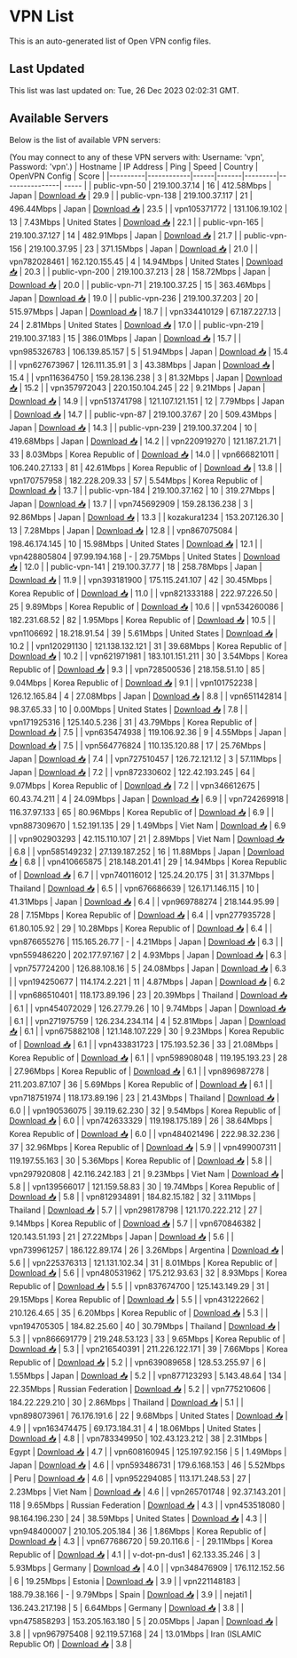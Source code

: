 # VPN List

This is an auto-generated list of Open VPN config files.

## Last Updated

This list was last updated on: Tue, 26 Dec 2023 02:02:31 GMT.

## Available Servers

Below is the list of available VPN servers:

(You may connect to any of these VPN servers with: Username: 'vpn', Password: 'vpn'.)
| Hostname | IP Address | Ping | Speed | Country | OpenVPN Config | Score |
|----------|------------|------|-------|---------|----------------| ----- |
| public-vpn-50 | 219.100.37.14 | 16 | 412.58Mbps | Japan | [Download 📥](./configs/server_0_JP.ovpn) | 29.9 |
| public-vpn-138 | 219.100.37.117 | 21 | 496.44Mbps | Japan | [Download 📥](./configs/server_1_JP.ovpn) | 23.5 |
| vpn105371772 | 131.106.19.102 | 13 | 7.43Mbps | United States | [Download 📥](./configs/server_2_US.ovpn) | 22.1 |
| public-vpn-165 | 219.100.37.127 | 14 | 482.91Mbps | Japan | [Download 📥](./configs/server_3_JP.ovpn) | 21.7 |
| public-vpn-156 | 219.100.37.95 | 23 | 371.15Mbps | Japan | [Download 📥](./configs/server_4_JP.ovpn) | 21.0 |
| vpn782028461 | 162.120.155.45 | 4 | 14.94Mbps | United States | [Download 📥](./configs/server_5_US.ovpn) | 20.3 |
| public-vpn-200 | 219.100.37.213 | 28 | 158.72Mbps | Japan | [Download 📥](./configs/server_6_JP.ovpn) | 20.0 |
| public-vpn-71 | 219.100.37.25 | 15 | 363.46Mbps | Japan | [Download 📥](./configs/server_7_JP.ovpn) | 19.0 |
| public-vpn-236 | 219.100.37.203 | 20 | 515.97Mbps | Japan | [Download 📥](./configs/server_8_JP.ovpn) | 18.7 |
| vpn334410129 | 67.187.227.13 | 24 | 2.81Mbps | United States | [Download 📥](./configs/server_9_US.ovpn) | 17.0 |
| public-vpn-219 | 219.100.37.183 | 15 | 386.01Mbps | Japan | [Download 📥](./configs/server_10_JP.ovpn) | 15.7 |
| vpn985326783 | 106.139.85.157 | 5 | 51.94Mbps | Japan | [Download 📥](./configs/server_11_JP.ovpn) | 15.4 |
| vpn627673967 | 126.111.35.91 | 3 | 43.38Mbps | Japan | [Download 📥](./configs/server_12_JP.ovpn) | 15.4 |
| vpn116364750 | 159.28.136.238 | 3 | 81.32Mbps | Japan | [Download 📥](./configs/server_13_JP.ovpn) | 15.2 |
| vpn357972043 | 220.150.104.245 | 22 | 9.21Mbps | Japan | [Download 📥](./configs/server_14_JP.ovpn) | 14.9 |
| vpn513741798 | 121.107.121.151 | 12 | 7.79Mbps | Japan | [Download 📥](./configs/server_15_JP.ovpn) | 14.7 |
| public-vpn-87 | 219.100.37.67 | 20 | 509.43Mbps | Japan | [Download 📥](./configs/server_16_JP.ovpn) | 14.3 |
| public-vpn-239 | 219.100.37.204 | 10 | 419.68Mbps | Japan | [Download 📥](./configs/server_17_JP.ovpn) | 14.2 |
| vpn220919270 | 121.187.21.71 | 33 | 8.03Mbps | Korea Republic of | [Download 📥](./configs/server_18_KR.ovpn) | 14.0 |
| vpn666821011 | 106.240.27.133 | 81 | 42.61Mbps | Korea Republic of | [Download 📥](./configs/server_19_KR.ovpn) | 13.8 |
| vpn170757958 | 182.228.209.33 | 57 | 5.54Mbps | Korea Republic of | [Download 📥](./configs/server_20_KR.ovpn) | 13.7 |
| public-vpn-184 | 219.100.37.162 | 10 | 319.27Mbps | Japan | [Download 📥](./configs/server_21_JP.ovpn) | 13.7 |
| vpn745692909 | 159.28.136.238 | 3 | 92.86Mbps | Japan | [Download 📥](./configs/server_22_JP.ovpn) | 13.3 |
| kozakura1234 | 153.207.126.30 | 13 | 7.28Mbps | Japan | [Download 📥](./configs/server_23_JP.ovpn) | 12.8 |
| vpn867075084 | 198.46.174.145 | 10 | 15.98Mbps | United States | [Download 📥](./configs/server_24_US.ovpn) | 12.1 |
| vpn428805804 | 97.99.194.168 | - | 29.75Mbps | United States | [Download 📥](./configs/server_25_US.ovpn) | 12.0 |
| public-vpn-141 | 219.100.37.77 | 18 | 258.78Mbps | Japan | [Download 📥](./configs/server_26_JP.ovpn) | 11.9 |
| vpn393181900 | 175.115.241.107 | 42 | 30.45Mbps | Korea Republic of | [Download 📥](./configs/server_27_KR.ovpn) | 11.0 |
| vpn821333188 | 222.97.226.50 | 25 | 9.89Mbps | Korea Republic of | [Download 📥](./configs/server_28_KR.ovpn) | 10.6 |
| vpn534260086 | 182.231.68.52 | 82 | 1.95Mbps | Korea Republic of | [Download 📥](./configs/server_29_KR.ovpn) | 10.5 |
| vpn1106692 | 18.218.91.54 | 39 | 5.61Mbps | United States | [Download 📥](./configs/server_30_US.ovpn) | 10.2 |
| vpn120291130 | 121.138.132.121 | 31 | 39.68Mbps | Korea Republic of | [Download 📥](./configs/server_31_KR.ovpn) | 10.2 |
| vpn621971981 | 183.101.151.211 | 30 | 3.54Mbps | Korea Republic of | [Download 📥](./configs/server_32_KR.ovpn) | 9.3 |
| vpn728500536 | 218.158.51.10 | 85 | 9.04Mbps | Korea Republic of | [Download 📥](./configs/server_33_KR.ovpn) | 9.1 |
| vpn101752238 | 126.12.165.84 | 4 | 27.08Mbps | Japan | [Download 📥](./configs/server_34_JP.ovpn) | 8.8 |
| vpn651142814 | 98.37.65.33 | 10 | 0.00Mbps | United States | [Download 📥](./configs/server_35_US.ovpn) | 7.8 |
| vpn171925316 | 125.140.5.236 | 31 | 43.79Mbps | Korea Republic of | [Download 📥](./configs/server_36_KR.ovpn) | 7.5 |
| vpn635474938 | 119.106.92.36 | 9 | 4.55Mbps | Japan | [Download 📥](./configs/server_37_JP.ovpn) | 7.5 |
| vpn564776824 | 110.135.120.88 | 17 | 25.76Mbps | Japan | [Download 📥](./configs/server_38_JP.ovpn) | 7.4 |
| vpn727510457 | 126.72.121.12 | 3 | 57.11Mbps | Japan | [Download 📥](./configs/server_39_JP.ovpn) | 7.2 |
| vpn872330602 | 122.42.193.245 | 64 | 9.07Mbps | Korea Republic of | [Download 📥](./configs/server_40_KR.ovpn) | 7.2 |
| vpn346612675 | 60.43.74.211 | 4 | 24.09Mbps | Japan | [Download 📥](./configs/server_41_JP.ovpn) | 6.9 |
| vpn724269918 | 116.37.97.133 | 65 | 80.96Mbps | Korea Republic of | [Download 📥](./configs/server_42_KR.ovpn) | 6.9 |
| vpn887309670 | 1.52.191.135 | 29 | 1.49Mbps | Viet Nam | [Download 📥](./configs/server_43_VN.ovpn) | 6.9 |
| vpn902903293 | 42.115.110.107 | 21 | 2.89Mbps | Viet Nam | [Download 📥](./configs/server_44_VN.ovpn) | 6.8 |
| vpn585149232 | 27.139.187.252 | 16 | 11.88Mbps | Japan | [Download 📥](./configs/server_45_JP.ovpn) | 6.8 |
| vpn410665875 | 218.148.201.41 | 29 | 14.94Mbps | Korea Republic of | [Download 📥](./configs/server_46_KR.ovpn) | 6.7 |
| vpn740116012 | 125.24.20.175 | 31 | 31.37Mbps | Thailand | [Download 📥](./configs/server_47_TH.ovpn) | 6.5 |
| vpn676686639 | 126.171.146.115 | 10 | 41.31Mbps | Japan | [Download 📥](./configs/server_48_JP.ovpn) | 6.4 |
| vpn969788274 | 218.144.95.99 | 28 | 7.15Mbps | Korea Republic of | [Download 📥](./configs/server_49_KR.ovpn) | 6.4 |
| vpn277935728 | 61.80.105.92 | 29 | 10.28Mbps | Korea Republic of | [Download 📥](./configs/server_50_KR.ovpn) | 6.4 |
| vpn876655276 | 115.165.26.77 | - | 4.21Mbps | Japan | [Download 📥](./configs/server_51_JP.ovpn) | 6.3 |
| vpn559486220 | 202.177.97.167 | 2 | 4.93Mbps | Japan | [Download 📥](./configs/server_52_JP.ovpn) | 6.3 |
| vpn757724200 | 126.88.108.16 | 5 | 24.08Mbps | Japan | [Download 📥](./configs/server_53_JP.ovpn) | 6.3 |
| vpn194250677 | 114.174.2.221 | 11 | 4.87Mbps | Japan | [Download 📥](./configs/server_54_JP.ovpn) | 6.2 |
| vpn686510401 | 118.173.89.196 | 23 | 20.39Mbps | Thailand | [Download 📥](./configs/server_55_TH.ovpn) | 6.1 |
| vpn454072029 | 126.27.79.26 | 10 | 9.74Mbps | Japan | [Download 📥](./configs/server_56_JP.ovpn) | 6.1 |
| vpn271975759 | 126.234.234.114 | 4 | 52.81Mbps | Japan | [Download 📥](./configs/server_57_JP.ovpn) | 6.1 |
| vpn675882108 | 121.148.107.229 | 30 | 9.23Mbps | Korea Republic of | [Download 📥](./configs/server_58_KR.ovpn) | 6.1 |
| vpn433831723 | 175.193.52.36 | 33 | 21.08Mbps | Korea Republic of | [Download 📥](./configs/server_59_KR.ovpn) | 6.1 |
| vpn598908048 | 119.195.193.23 | 28 | 27.96Mbps | Korea Republic of | [Download 📥](./configs/server_60_KR.ovpn) | 6.1 |
| vpn896987278 | 211.203.87.107 | 36 | 5.69Mbps | Korea Republic of | [Download 📥](./configs/server_61_KR.ovpn) | 6.1 |
| vpn718751974 | 118.173.89.196 | 23 | 21.43Mbps | Thailand | [Download 📥](./configs/server_62_TH.ovpn) | 6.0 |
| vpn190536075 | 39.119.62.230 | 32 | 9.54Mbps | Korea Republic of | [Download 📥](./configs/server_63_KR.ovpn) | 6.0 |
| vpn742633329 | 119.198.175.189 | 26 | 38.64Mbps | Korea Republic of | [Download 📥](./configs/server_64_KR.ovpn) | 6.0 |
| vpn484021496 | 222.98.32.236 | 37 | 32.96Mbps | Korea Republic of | [Download 📥](./configs/server_65_KR.ovpn) | 5.9 |
| vpn499007311 | 119.197.55.163 | 30 | 5.36Mbps | Korea Republic of | [Download 📥](./configs/server_66_KR.ovpn) | 5.8 |
| vpn297920808 | 42.116.242.183 | 21 | 9.23Mbps | Viet Nam | [Download 📥](./configs/server_67_VN.ovpn) | 5.8 |
| vpn139566017 | 121.159.58.83 | 30 | 19.74Mbps | Korea Republic of | [Download 📥](./configs/server_68_KR.ovpn) | 5.8 |
| vpn812934891 | 184.82.15.182 | 32 | 3.11Mbps | Thailand | [Download 📥](./configs/server_69_TH.ovpn) | 5.7 |
| vpn298178798 | 121.170.222.212 | 27 | 9.14Mbps | Korea Republic of | [Download 📥](./configs/server_70_KR.ovpn) | 5.7 |
| vpn670846382 | 120.143.51.193 | 21 | 27.22Mbps | Japan | [Download 📥](./configs/server_71_JP.ovpn) | 5.6 |
| vpn739961257 | 186.122.89.174 | 26 | 3.26Mbps | Argentina | [Download 📥](./configs/server_72_AR.ovpn) | 5.6 |
| vpn225376313 | 121.131.102.34 | 31 | 8.01Mbps | Korea Republic of | [Download 📥](./configs/server_73_KR.ovpn) | 5.6 |
| vpn480531962 | 175.212.93.63 | 32 | 8.93Mbps | Korea Republic of | [Download 📥](./configs/server_74_KR.ovpn) | 5.5 |
| vpn837674700 | 125.143.149.29 | 31 | 29.15Mbps | Korea Republic of | [Download 📥](./configs/server_75_KR.ovpn) | 5.5 |
| vpn431222662 | 210.126.4.65 | 35 | 6.20Mbps | Korea Republic of | [Download 📥](./configs/server_76_KR.ovpn) | 5.3 |
| vpn194705305 | 184.82.25.60 | 40 | 30.79Mbps | Thailand | [Download 📥](./configs/server_77_TH.ovpn) | 5.3 |
| vpn866691779 | 219.248.53.123 | 33 | 9.65Mbps | Korea Republic of | [Download 📥](./configs/server_78_KR.ovpn) | 5.3 |
| vpn216540391 | 211.226.122.171 | 39 | 7.66Mbps | Korea Republic of | [Download 📥](./configs/server_79_KR.ovpn) | 5.2 |
| vpn639089658 | 128.53.255.97 | 6 | 1.55Mbps | Japan | [Download 📥](./configs/server_80_JP.ovpn) | 5.2 |
| vpn877123293 | 5.143.48.64 | 134 | 22.35Mbps | Russian Federation | [Download 📥](./configs/server_81_RU.ovpn) | 5.2 |
| vpn775210606 | 184.22.229.210 | 30 | 2.86Mbps | Thailand | [Download 📥](./configs/server_82_TH.ovpn) | 5.1 |
| vpn898073961 | 76.176.191.6 | 22 | 9.68Mbps | United States | [Download 📥](./configs/server_83_US.ovpn) | 4.9 |
| vpn163474475 | 69.173.184.31 | 4 | 18.06Mbps | United States | [Download 📥](./configs/server_84_US.ovpn) | 4.8 |
| vpn783349950 | 102.43.123.212 | 38 | 2.31Mbps | Egypt | [Download 📥](./configs/server_85_EG.ovpn) | 4.7 |
| vpn608160945 | 125.197.92.156 | 5 | 1.49Mbps | Japan | [Download 📥](./configs/server_86_JP.ovpn) | 4.6 |
| vpn593486731 | 179.6.168.153 | 46 | 5.52Mbps | Peru | [Download 📥](./configs/server_87_PE.ovpn) | 4.6 |
| vpn952294085 | 113.171.248.53 | 27 | 2.23Mbps | Viet Nam | [Download 📥](./configs/server_88_VN.ovpn) | 4.6 |
| vpn265701748 | 92.37.143.201 | 118 | 9.65Mbps | Russian Federation | [Download 📥](./configs/server_89_RU.ovpn) | 4.3 |
| vpn453518080 | 98.164.196.230 | 24 | 38.59Mbps | United States | [Download 📥](./configs/server_90_US.ovpn) | 4.3 |
| vpn948400007 | 210.105.205.184 | 36 | 1.86Mbps | Korea Republic of | [Download 📥](./configs/server_91_KR.ovpn) | 4.3 |
| vpn677686720 | 59.20.116.6 | - | 29.11Mbps | Korea Republic of | [Download 📥](./configs/server_92_KR.ovpn) | 4.1 |
| v-dot-pn-dus1 | 62.133.35.246 | 3 | 5.93Mbps | Germany | [Download 📥](./configs/server_93_DE.ovpn) | 4.0 |
| vpn348476909 | 176.112.152.56 | 6 | 19.25Mbps | Estonia | [Download 📥](./configs/server_94_EE.ovpn) | 3.9 |
| vpn221148183 | 188.79.38.166 | - | 9.79Mbps | Spain | [Download 📥](./configs/server_95_ES.ovpn) | 3.9 |
| nejati1 | 136.243.217.198 | 5 | 6.64Mbps | Germany | [Download 📥](./configs/server_96_DE.ovpn) | 3.8 |
| vpn475858293 | 153.205.163.180 | 5 | 20.05Mbps | Japan | [Download 📥](./configs/server_97_JP.ovpn) | 3.8 |
| vpn967975408 | 92.119.57.168 | 24 | 13.01Mbps | Iran (ISLAMIC Republic Of) | [Download 📥](./configs/server_98_IR.ovpn) | 3.8 |
